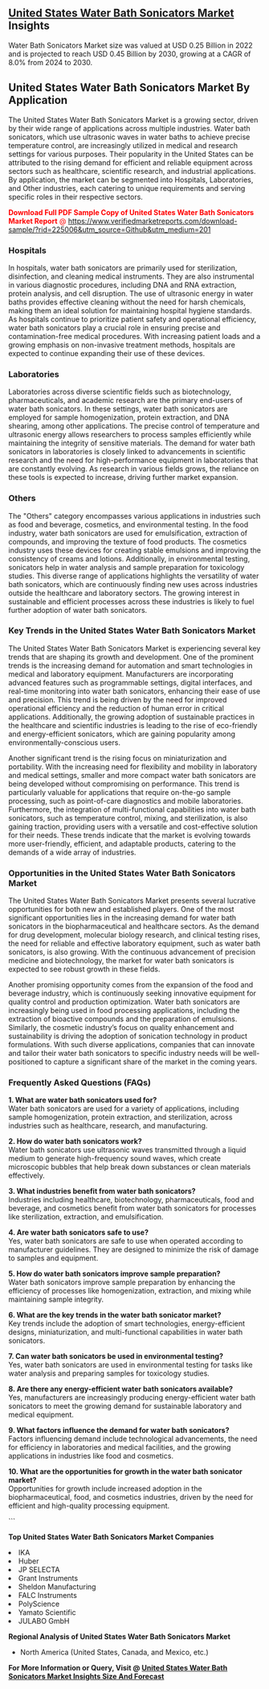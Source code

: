 <h2><a href="https://www.verifiedmarketreports.com/download-sample/?rid=225006&amp;utm_source=Github&amp;utm_medium=201" target="_blank">United States Water Bath Sonicators Market</a> Insights</h2><p>Water Bath Sonicators Market size was valued at USD 0.25 Billion in 2022 and is projected to reach USD 0.45 Billion by 2030, growing at a CAGR of 8.0% from 2024 to 2030.</p><p><h2>United States Water Bath Sonicators Market By Application</h2><p>The United States Water Bath Sonicators Market is a growing sector, driven by their wide range of applications across multiple industries. Water bath sonicators, which use ultrasonic waves in water baths to achieve precise temperature control, are increasingly utilized in medical and research settings for various purposes. Their popularity in the United States can be attributed to the rising demand for efficient and reliable equipment across sectors such as healthcare, scientific research, and industrial applications. By application, the market can be segmented into Hospitals, Laboratories, and Other industries, each catering to unique requirements and serving specific roles in their respective sectors.</p><p><p><span class=""><span style="color: #ff0000;"><strong>Download Full PDF Sample Copy of United States Water Bath Sonicators Market Report</strong> @ </span><a href="https://www.verifiedmarketreports.com/download-sample/?rid=225006&amp;utm_source=Github&amp;utm_medium=201" target="_blank">https://www.verifiedmarketreports.com/download-sample/?rid=225006&amp;utm_source=Github&amp;utm_medium=201</a></span></p></p><h3>Hospitals</h3><p>In hospitals, water bath sonicators are primarily used for sterilization, disinfection, and cleaning medical instruments. They are also instrumental in various diagnostic procedures, including DNA and RNA extraction, protein analysis, and cell disruption. The use of ultrasonic energy in water baths provides effective cleaning without the need for harsh chemicals, making them an ideal solution for maintaining hospital hygiene standards. As hospitals continue to prioritize patient safety and operational efficiency, water bath sonicators play a crucial role in ensuring precise and contamination-free medical procedures. With increasing patient loads and a growing emphasis on non-invasive treatment methods, hospitals are expected to continue expanding their use of these devices.</p><h3>Laboratories</h3><p>Laboratories across diverse scientific fields such as biotechnology, pharmaceuticals, and academic research are the primary end-users of water bath sonicators. In these settings, water bath sonicators are employed for sample homogenization, protein extraction, and DNA shearing, among other applications. The precise control of temperature and ultrasonic energy allows researchers to process samples efficiently while maintaining the integrity of sensitive materials. The demand for water bath sonicators in laboratories is closely linked to advancements in scientific research and the need for high-performance equipment in laboratories that are constantly evolving. As research in various fields grows, the reliance on these tools is expected to increase, driving further market expansion.</p><h3>Others</h3><p>The "Others" category encompasses various applications in industries such as food and beverage, cosmetics, and environmental testing. In the food industry, water bath sonicators are used for emulsification, extraction of compounds, and improving the texture of food products. The cosmetics industry uses these devices for creating stable emulsions and improving the consistency of creams and lotions. Additionally, in environmental testing, sonicators help in water analysis and sample preparation for toxicology studies. This diverse range of applications highlights the versatility of water bath sonicators, which are continuously finding new uses across industries outside the healthcare and laboratory sectors. The growing interest in sustainable and efficient processes across these industries is likely to fuel further adoption of water bath sonicators.</p><h3>Key Trends in the United States Water Bath Sonicators Market</h3><p>The United States Water Bath Sonicators Market is experiencing several key trends that are shaping its growth and development. One of the prominent trends is the increasing demand for automation and smart technologies in medical and laboratory equipment. Manufacturers are incorporating advanced features such as programmable settings, digital interfaces, and real-time monitoring into water bath sonicators, enhancing their ease of use and precision. This trend is being driven by the need for improved operational efficiency and the reduction of human error in critical applications. Additionally, the growing adoption of sustainable practices in the healthcare and scientific industries is leading to the rise of eco-friendly and energy-efficient sonicators, which are gaining popularity among environmentally-conscious users.</p><p>Another significant trend is the rising focus on miniaturization and portability. With the increasing need for flexibility and mobility in laboratory and medical settings, smaller and more compact water bath sonicators are being developed without compromising on performance. This trend is particularly valuable for applications that require on-the-go sample processing, such as point-of-care diagnostics and mobile laboratories. Furthermore, the integration of multi-functional capabilities into water bath sonicators, such as temperature control, mixing, and sterilization, is also gaining traction, providing users with a versatile and cost-effective solution for their needs. These trends indicate that the market is evolving towards more user-friendly, efficient, and adaptable products, catering to the demands of a wide array of industries.</p><h3>Opportunities in the United States Water Bath Sonicators Market</h3><p>The United States Water Bath Sonicators Market presents several lucrative opportunities for both new and established players. One of the most significant opportunities lies in the increasing demand for water bath sonicators in the biopharmaceutical and healthcare sectors. As the demand for drug development, molecular biology research, and clinical testing rises, the need for reliable and effective laboratory equipment, such as water bath sonicators, is also growing. With the continuous advancement of precision medicine and biotechnology, the market for water bath sonicators is expected to see robust growth in these fields.</p><p>Another promising opportunity comes from the expansion of the food and beverage industry, which is continuously seeking innovative equipment for quality control and production optimization. Water bath sonicators are increasingly being used in food processing applications, including the extraction of bioactive compounds and the preparation of emulsions. Similarly, the cosmetic industry’s focus on quality enhancement and sustainability is driving the adoption of sonication technology in product formulations. With such diverse applications, companies that can innovate and tailor their water bath sonicators to specific industry needs will be well-positioned to capture a significant share of the market in the coming years.</p><h3>Frequently Asked Questions (FAQs)</h3><p><strong>1. What are water bath sonicators used for?</strong><br>Water bath sonicators are used for a variety of applications, including sample homogenization, protein extraction, and sterilization, across industries such as healthcare, research, and manufacturing.</p><p><strong>2. How do water bath sonicators work?</strong><br>Water bath sonicators use ultrasonic waves transmitted through a liquid medium to generate high-frequency sound waves, which create microscopic bubbles that help break down substances or clean materials effectively.</p><p><strong>3. What industries benefit from water bath sonicators?</strong><br>Industries including healthcare, biotechnology, pharmaceuticals, food and beverage, and cosmetics benefit from water bath sonicators for processes like sterilization, extraction, and emulsification.</p><p><strong>4. Are water bath sonicators safe to use?</strong><br>Yes, water bath sonicators are safe to use when operated according to manufacturer guidelines. They are designed to minimize the risk of damage to samples and equipment.</p><p><strong>5. How do water bath sonicators improve sample preparation?</strong><br>Water bath sonicators improve sample preparation by enhancing the efficiency of processes like homogenization, extraction, and mixing while maintaining sample integrity.</p><p><strong>6. What are the key trends in the water bath sonicator market?</strong><br>Key trends include the adoption of smart technologies, energy-efficient designs, miniaturization, and multi-functional capabilities in water bath sonicators.</p><p><strong>7. Can water bath sonicators be used in environmental testing?</strong><br>Yes, water bath sonicators are used in environmental testing for tasks like water analysis and preparing samples for toxicology studies.</p><p><strong>8. Are there any energy-efficient water bath sonicators available?</strong><br>Yes, manufacturers are increasingly producing energy-efficient water bath sonicators to meet the growing demand for sustainable laboratory and medical equipment.</p><p><strong>9. What factors influence the demand for water bath sonicators?</strong><br>Factors influencing demand include technological advancements, the need for efficiency in laboratories and medical facilities, and the growing applications in industries like food and cosmetics.</p><p><strong>10. What are the opportunities for growth in the water bath sonicator market?</strong><br>Opportunities for growth include increased adoption in the biopharmaceutical, food, and cosmetics industries, driven by the need for efficient and high-quality processing equipment.</p>```</p><p><strong>Top United States Water Bath Sonicators Market Companies</strong></p><div data-test-id=""><p><li>IKA</li><li> Huber</li><li> JP SELECTA</li><li> Grant Instruments</li><li> Sheldon Manufacturing</li><li> FALC Instruments</li><li> PolyScience</li><li> Yamato Scientific</li><li> JULABO GmbH</li></p><div><strong>Regional Analysis of&nbsp;United States Water Bath Sonicators Market</strong></div><ul><li dir="ltr"><p dir="ltr">North America&nbsp;(United States, Canada, and Mexico, etc.)</p></li></ul><p><strong>For More Information or Query, Visit @&nbsp;</strong><strong><a href="https://www.verifiedmarketreports.com/product/water-bath-sonicators-market/?utm_source=Github&amp;utm_medium=201" target="_blank">United States Water Bath Sonicators Market Insights Size And Forecast</a></strong></p></div>
